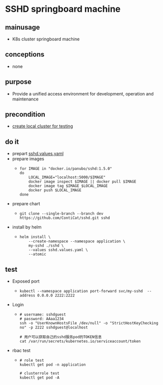 # SSHD springboard machine

## mainusage
* K8s cluster springboard machine

## conceptions
* none

## purpose
* Provide a unified access environment for development, operation and maintenance

## precondition
* [create local cluster for testing](/kubernetes/basic/local.cluster.for.testing.md)

## do it
* prepart [sshd.values.yaml](sshd/sshd.values.yaml.md)
* prepare images
  * ```shell
    for IMAGE in "docker.io/panubo/sshd:1.5.0"
    do
        LOCAL_IMAGE="localhost:5000/$IMAGE"
        docker image inspect $IMAGE || docker pull $IMAGE
        docker image tag $IMAGE $LOCAL_IMAGE
        docker push $LOCAL_IMAGE
    done
    ```
* prepare chart
  * ```shell
    git clone --single-branch --branch dev https://github.com/ContiCat/sshd.git sshd
    ```
* install by helm
  * ```shell
    helm install \
        --create-namespace --namespace application \
        my-sshd ./sshd \
        --values sshd.values.yaml \
        --atomic
    ```
    
## test
* Exposed port
  * ```shell
    kubectl --namespace application port-forward svc/my-sshd  --address 0.0.0.0 2222:2222
    ```
* Login
  * ```shell
    # username: sshdguest
    # password: AAaa1234
    ssh -o "UserKnownHostsFile /dev/null" -o "StrictHostKeyChecking no" -p 2222 sshdguest@localhost
    
    # 用户可以获取自己的sshd服务pod的TOKEN信息
    cat /var/run/secrets/kubernetes.io/serviceaccount/token
    
    ```
* rbac test
  * ```shell
    # role test
    kubectl get pod -n application
    
    # clusterrole test
    kubectl get pod -A
    ```
    
  
